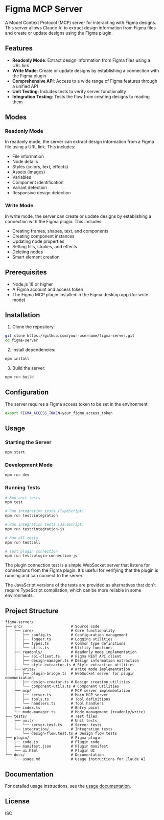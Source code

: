 # Figma MCP Server

A Model Context Protocol (MCP) server for interacting with Figma designs. This server allows Claude AI to extract design information from Figma files and create or update designs using the Figma plugin.

## Features

- **Readonly Mode**: Extract design information from Figma files using a URL link
- **Write Mode**: Create or update designs by establishing a connection with the Figma plugin
- **Comprehensive API**: Access to a wide range of Figma features through a unified API
- **Unit Testing**: Includes tests to verify server functionality
- **Integration Testing**: Tests the flow from creating designs to reading them

## Modes

### Readonly Mode

In readonly mode, the server can extract design information from a Figma file using a URL link. This includes:

- File information
- Node details
- Styles (colors, text, effects)
- Assets (images)
- Variables
- Component identification
- Variant detection
- Responsive design detection

### Write Mode

In write mode, the server can create or update designs by establishing a connection with the Figma plugin. This includes:

- Creating frames, shapes, text, and components
- Creating component instances
- Updating node properties
- Setting fills, strokes, and effects
- Deleting nodes
- Smart element creation

## Prerequisites

- Node.js 18 or higher
- A Figma account and access token
- The Figma MCP plugin installed in the Figma desktop app (for write mode)

## Installation

1. Clone the repository:

```bash
git clone https://github.com/your-username/figma-server.git
cd figma-server
```

2. Install dependencies:

```bash
npm install
```

3. Build the server:

```bash
npm run build
```

## Configuration

The server requires a Figma access token to be set in the environment:

```bash
export FIGMA_ACCESS_TOKEN=your_figma_access_token
```

## Usage

### Starting the Server

```bash
npm start
```

### Development Mode

```bash
npm run dev
```

### Running Tests

```bash
# Run unit tests
npm test

# Run integration tests (TypeScript)
npm run test:integration

# Run integration tests (JavaScript)
npm run test:integration-js

# Run all tests
npm run test:all

# Test plugin connection
npm run test:plugin-connection-js
```

The plugin connection test is a simple WebSocket server that listens for connections from the Figma plugin. It's useful for verifying that the plugin is running and can connect to the server.

The JavaScript versions of the tests are provided as alternatives that don't require TypeScript compilation, which can be more reliable in some environments.

## Project Structure

```
figma-server/
├── src/                      # Source code
│   ├── core/                 # Core functionality
│   │   ├── config.ts         # Configuration management
│   │   ├── logger.ts         # Logging utilities
│   │   ├── types.ts          # Common type definitions
│   │   └── utils.ts          # Utility functions
│   ├── readonly/             # Readonly mode implementation
│   │   ├── api-client.ts     # Figma REST API client
│   │   ├── design-manager.ts # Design information extraction
│   │   └── style-extractor.ts # Style extraction utilities
│   ├── write/                # Write mode implementation
│   │   ├── plugin-bridge.ts  # WebSocket server for plugin communication
│   │   ├── design-creator.ts # Design creation utilities
│   │   └── component-utils.ts # Component utilities
│   ├── mcp/                  # MCP server implementation
│   │   ├── server.ts         # Main MCP server
│   │   ├── tools.ts          # Tool definitions
│   │   └── handlers.ts       # Tool handlers
│   ├── index.ts              # Entry point
│   └── mode-manager.ts       # Mode management (readonly/write)
├── tests/                    # Test files
│   ├── unit/                 # Unit tests
│   │   └── server.test.ts    # Server tests
│   └── integration/          # Integration tests
│       └── design-flow.test.ts # Design flow tests
├── plugin/                   # Figma plugin
│   ├── code.js               # Plugin code
│   ├── manifest.json         # Plugin manifest
│   └── ui.html               # Plugin UI
└── docs/                     # Documentation
    └── usage.md              # Usage instructions for Claude AI
```

## Documentation

For detailed usage instructions, see the [usage documentation](docs/usage.md).

## License

ISC
